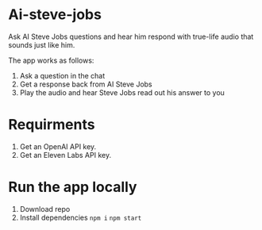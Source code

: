 # Ai-steve-jobs
Ask AI Steve Jobs questions and hear him respond with true-life audio that sounds just like him.

The app works as follows:
  1. Ask a question in the chat
  2. Get a response back from AI Steve Jobs
  3. Play the audio and hear Steve Jobs read out his answer to you

# Requirments
  1. Get an OpenAI API key.
  2. Get an Eleven Labs API key.


# Run the app locally
  1. Download repo
  2. Install dependencies
`
npm i
`
`
npm start
`
